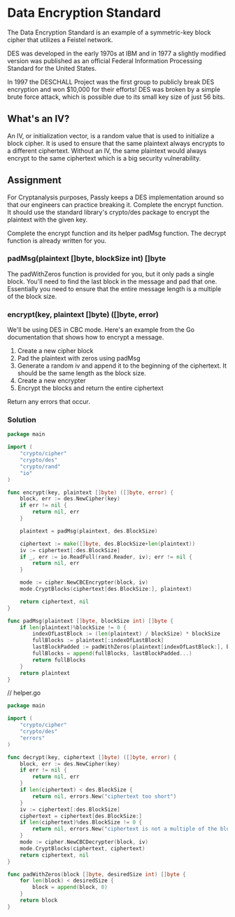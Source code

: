 # Data Encryption Standard

The Data Encryption Standard is an example of a symmetric-key block cipher that utilizes a Feistel network.

DES was developed in the early 1970s at IBM and in 1977 a slightly modified version was published as an official Federal Information Processing Standard for the United States.

In 1997 the DESCHALL Project was the first group to publicly break DES encryption and won $10,000 for their efforts! DES was broken by a simple brute force attack, which is possible due to its small key size of just 56 bits.

## What's an IV?

An IV, or initialization vector, is a random value that is used to initialize a block cipher. It is used to ensure that the same plaintext always encrypts to a different ciphertext. Without an IV, the same plaintext would always encrypt to the same ciphertext which is a big security vulnerability.

## Assignment

For Cryptanalysis purposes, Passly keeps a DES implementation around so that our engineers can practice breaking it. Complete the encrypt function. It should use the standard library's crypto/des package to encrypt the plaintext with the given key.

Complete the encrypt function and its helper padMsg function. The decrypt function is already written for you.

### padMsg(plaintext []byte, blockSize int) []byte

The padWithZeros function is provided for you, but it only pads a single block. You'll need to find the last block in the message and pad that one. Essentially you need to ensure that the entire message length is a multiple of the block size.

### encrypt(key, plaintext []byte) ([]byte, error)

We'll be using DES in CBC mode. Here's an example from the Go documentation that shows how to encrypt a message.

1. Create a new cipher block
2. Pad the plaintext with zeros using padMsg
3. Generate a random iv and append it to the beginning of the ciphertext. It should be the same length as the block size.
4. Create a new encrypter
5. Encrypt the blocks and return the entire ciphertext

Return any errors that occur.

### Solution

```go
package main

import (
	"crypto/cipher"
	"crypto/des"
	"crypto/rand"
	"io"
)

func encrypt(key, plaintext []byte) ([]byte, error) {
	block, err := des.NewCipher(key)
	if err != nil {
		return nil, err
	}

	plaintext = padMsg(plaintext, des.BlockSize)

	ciphertext := make([]byte, des.BlockSize+len(plaintext))
	iv := ciphertext[:des.BlockSize]
	if _, err := io.ReadFull(rand.Reader, iv); err != nil {
		return nil, err
	}

	mode := cipher.NewCBCEncrypter(block, iv)
	mode.CryptBlocks(ciphertext[des.BlockSize:], plaintext)

	return ciphertext, nil
}

func padMsg(plaintext []byte, blockSize int) []byte {
	if len(plaintext)%blockSize != 0 {
		indexOfLastBlock := (len(plaintext) / blockSize) * blockSize
		fullBlocks := plaintext[:indexOfLastBlock]
		lastBlockPadded := padWithZeros(plaintext[indexOfLastBlock:], blockSize)
		fullBlocks = append(fullBlocks, lastBlockPadded...)
		return fullBlocks
	}
	return plaintext
}
```

// helper.go

```go
package main

import (
	"crypto/cipher"
	"crypto/des"
	"errors"
)

func decrypt(key, ciphertext []byte) ([]byte, error) {
	block, err := des.NewCipher(key)
	if err != nil {
		return nil, err
	}
	if len(ciphertext) < des.BlockSize {
		return nil, errors.New("ciphertext too short")
	}
	iv := ciphertext[:des.BlockSize]
	ciphertext = ciphertext[des.BlockSize:]
	if len(ciphertext)%des.BlockSize != 0 {
		return nil, errors.New("ciphertext is not a multiple of the block size")
	}
	mode := cipher.NewCBCDecrypter(block, iv)
	mode.CryptBlocks(ciphertext, ciphertext)
	return ciphertext, nil
}

func padWithZeros(block []byte, desiredSize int) []byte {
	for len(block) < desiredSize {
		block = append(block, 0)
	}
	return block
}
```
